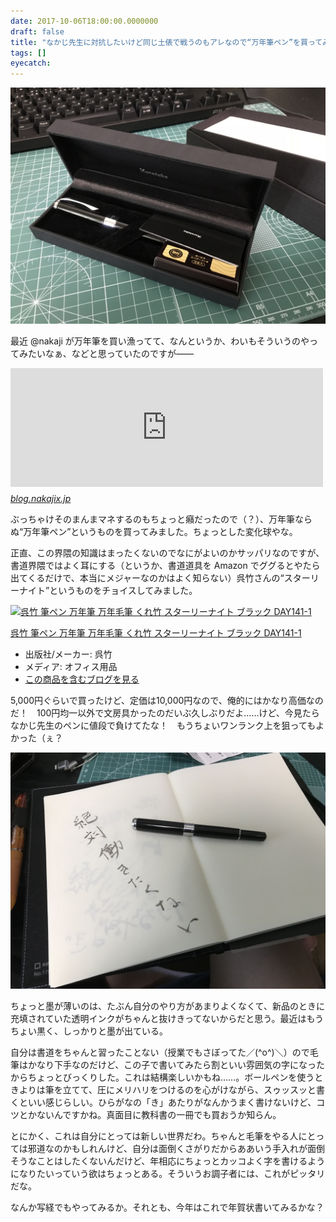 ```yaml
---
date: 2017-10-06T18:00:00.0000000
draft: false
title: "なかじ先生に対抗したいけど同じ土俵で戦うのもアレなので“万年筆ペン”を買ってみた"
tags: []
eyecatch: 
---
```

<p><span itemscope itemtype="http://schema.org/Photograph"><img src="20170930111957.jpg" alt="f:id:daruyanagi:20170930111957j:plain" title="f:id:daruyanagi:20170930111957j:plain" class="hatena-fotolife" itemprop="image"></span></p><p>最近 @nakaji が万年筆を買い漁ってて、なんというか、わいもそういうのやってみたいなぁ、などと思っていたのですが――</p><p><iframe src="https://hatenablog-parts.com/embed?url=http%3A%2F%2Fblog.nakajix.jp%2Fentry%2F2017%2F09%2F09%2F005042" title="納得の1本！6本目にして最後の万年筆はパイロットのカスタム74（極細字(EF)） - なか日記" class="embed-card embed-blogcard" scrolling="no" frameborder="0" style="display: block; width: 100%; height: 190px; max-width: 500px; margin: 10px 0px;"></iframe><cite class="hatena-citation"><a href="http://blog.nakajix.jp/entry/2017/09/09/005042">blog.nakajix.jp</a></cite></p><p>ぶっちゃけそのまんまマネするのもちょっと癪だったので（？）、万年筆ならぬ“万年筆ペン”というものを買ってみました。ちょっとした変化球やな。</p><p>正直、この界隈の知識はまったくないのでなにがよいのかサッパリなのですが、書道界隈ではよく耳にする（というか、書道道具を Amazon でググるとやたら出てくるだけで、本当にメジャーなのかはよく知らない）呉竹さんの“スターリーナイト”というものをチョイスしてみました。</p><p><div class="hatena-asin-detail"><a href="http://www.amazon.co.jp/exec/obidos/ASIN/B001C3CJC6/bestylesnet-22/"><img src="https://images-fe.ssl-images-amazon.com/images/I/41%2BysuRS6kL._SL160_.jpg" class="hatena-asin-detail-image" alt="呉竹 筆ペン 万年筆 万年毛筆 くれ竹 スターリーナイト ブラック DAY141-1" title="呉竹 筆ペン 万年筆 万年毛筆 くれ竹 スターリーナイト ブラック DAY141-1"></a><div class="hatena-asin-detail-info"><p class="hatena-asin-detail-title"><a href="http://www.amazon.co.jp/exec/obidos/ASIN/B001C3CJC6/bestylesnet-22/">呉竹 筆ペン 万年筆 万年毛筆 くれ竹 スターリーナイト ブラック DAY141-1</a></p><ul><li><span class="hatena-asin-detail-label">出版社/メーカー:</span> 呉竹</li><li><span class="hatena-asin-detail-label">メディア:</span> オフィス用品</li><li><a href="http://d.hatena.ne.jp/asin/B001C3CJC6/bestylesnet-22" target="_blank">この商品を含むブログを見る</a></li></ul></div><div class="hatena-asin-detail-foot"></div></div></p><p>5,000円ぐらいで買ったけど、定価は10,000円なので、俺的にはかなり高価なのだ！　100円均一以外で文房具かったのだいぶ久しぶりだよ……けど、今見たらなかじ先生のペンに値段で負けてたな！　もうちょいワンランク上を狙ってもよかった（ぇ？</p><p><span itemscope itemtype="http://schema.org/Photograph"><img src="20170930113348.jpg" alt="f:id:daruyanagi:20170930113348j:plain" title="f:id:daruyanagi:20170930113348j:plain" class="hatena-fotolife" itemprop="image"></span></p><p>ちょっと墨が薄いのは、たぶん自分のやり方があまりよくなくて、新品のときに充填されていた透明インクがちゃんと抜けきってないからだと思う。最近はもうちょい黒く、しっかりと墨が出ている。</p><p>自分は書道をちゃんと習ったことない（授業でもさぼってた／(^o^)＼）ので毛筆はかなり下手なのだけど、この子で書いてみたら割といい雰囲気の字になったからちょっとびっくりした。これは結構楽しいかもね……。ボールペンを使うときよりは筆を立てて、圧にメリハリをつけるのを心がけながら、スゥッスッと書くといい感じらしい。ひらがなの「き」あたりがなんかうまく書けないけど、コツとかないんですかね。真面目に教科書の一冊でも買おうか知らん。</p><p>とにかく、これは自分にとっては新しい世界だわ。ちゃんと毛筆をやる人にとっては邪道なのかもしれんけど、自分は面倒くさがりだからああいう手入れが面倒そうなことはしたくないんだけど、年相応にちょっとカッコよく字を書けるようになりたいっていう欲はちょっとある。そういうお調子者には、これがピッタリだな。</p><p>なんか写経でもやってみるか。それとも、今年はこれで年賀状書いてみるかな？</p>
